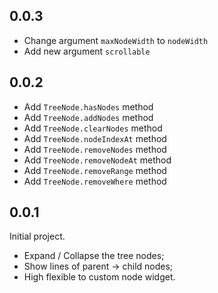 ## 0.0.3

- Change argument `maxNodeWidth` to `nodeWidth`
- Add new argument `scrollable`

## 0.0.2

- Add `TreeNode.hasNodes` method
- Add `TreeNode.addNodes` method
- Add `TreeNode.clearNodes` method
- Add `TreeNode.nodeIndexAt` method
- Add `TreeNode.removeNodes` method
- Add `TreeNode.removeNodeAt` method
- Add `TreeNode.removeRange` method
- Add `TreeNode.removeWhere` method

## 0.0.1

Initial project.

- Expand / Collapse the tree nodes;
- Show lines of parent -> child nodes;
- High flexible to custom node widget.
